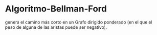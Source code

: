 # Algoritmo-Bellman-Ford
genera el camino más corto en un Grafo dirigido ponderado (en el que el peso de alguna de las aristas puede ser negativo).
